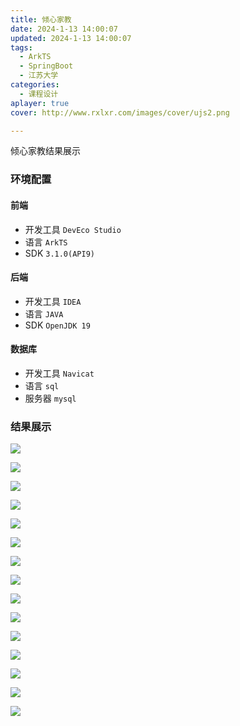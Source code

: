```yaml
---
title: 倾心家教
date: 2024-1-13 14:00:07
updated: 2024-1-13 14:00:07
tags:
  - ArkTS
  - SpringBoot
  - 江苏大学
categories:
  - 课程设计
aplayer: true
cover: http://www.rxlxr.com/images/cover/ujs2.png

---
```


倾心家教结果展示

<!-- more -->

### 环境配置

#### 前端

- 开发工具 `DevEco Studio` 
- 语言 `ArkTS`
- SDK `3.1.0(API9)`

#### 后端

- 开发工具 `IDEA` 
- 语言 `JAVA`
- SDK `OpenJDK 19`

#### 数据库

- 开发工具 `Navicat` 
- 语言 `sql`
- 服务器 `mysql`

### 结果展示

![](./images/data.png)

![](./images/mobile/login.png)

![](./images/mobile/login2.png)

![](./images/mobile/register.png)

![](./images/mobile/register2.png)

![](./images/mobile/index_1.png)

![](./images/mobile/find1.png)

![](./images/mobile/find2.png)

![](./images/mobile/detail.png)

![](./images/mobile/detail2.png)

![](./images/mobile/user1.png)

![](./images/mobile/user2.png)

![](./images/mobile/wallet.png)

![](./images/mobile/wallet2.png)

![](./images/mobile/order.png)